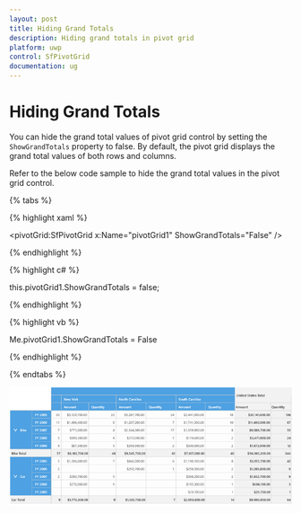 ```yaml
---
layout: post
title: Hiding Grand Totals
description: Hiding grand totals in pivot grid
platform: uwp
control: SfPivotGrid
documentation: ug
---
```


# Hiding Grand Totals

You can hide the grand total values of pivot grid control by setting the `ShowGrandTotals` property to false. By default, the pivot grid displays the grand total values of both rows and columns.

Refer to the below code sample to hide the grand total values in the pivot grid control.

{% tabs %}

{% highlight xaml %}

<pivotGrid:SfPivotGrid x:Name="pivotGrid1" ShowGrandTotals="False" />

{% endhighlight %}

{% highlight c# %}

this.pivotGrid1.ShowGrandTotals = false;

{% endhighlight %}

{% highlight vb %}

Me.pivotGrid1.ShowGrandTotals = False

{% endhighlight %}

{% endtabs %}

![Grand totals hiding in pivot grid](Hiding-Grand-Totals_images/Hiding-Grand-Totals_image1.png)